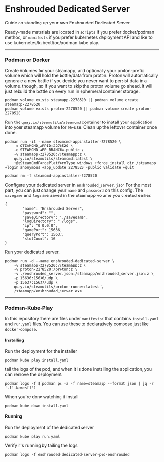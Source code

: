 # Enshrouded Dedicated Server

Guide on standing up your own Enshrouded Dedicated Server

Ready-made materials are located in `scripts` if you prefer docker/podman method, or `manifests` if you prefer kubernetes deployment API and like to use kubernetes/kubectl/oc/podman kube play.

---
### Podman or Docker

Create Volumes for your steamapp, and optionally your proton-prefix volume which will hold the bottle/data from proton. Proton will automatically generate a new bottle if you decide you never want to persist data in a volume, though, so if you want to skip the proton volume go ahead. It will just rebuild the bottle on every run in ephemeral container storage.
```
podman volume exists steamapp-2278520 || podman volume create steamapp-2278520
podman volume exists proton-2278520 || podman volume create proton-2278520
```

Run the `quay.io/steamutils/steamcmd` container to install your application into your steamapp volume for re-use.
Clean up the leftover container once done.
```
podman run -it --name steamcmd-appinstaller-2278520 \
	-e STEAMCMD_APPID=2278520 \
	-e STEAMCMD_APP_BRANCH=-public \
	-v steamapp-2278520:/steamapp:z \
	quay.io/steamutils/steamcmd:latest \
	+@sSteamCmdForcePlatformType windows +force_install_dir /steamapp +login anonymous +app_update 2278520 -public validate +quit

podman rm -f steamcmd-appinstaller-2278520
```

Configure your dedicated server in `enshrouded_server.json`
For the most part, you can just change your `name` and `password` on this config. The `savegame` and `logs` are saved in the steamapp volume you created earlier.
```
{
        "name": "Enshrouded Server",
        "password": "",
        "saveDirectory": "./savegame",
        "logDirectory": "./logs",
        "ip": "0.0.0.0",
        "gamePort": 15636,
        "queryPort": 15637,
        "slotCount": 16
}
```

Run your dedicated server.
```
podman run -d --name enshrouded-dedicated-server \
	-v steamapp-2278520:/steamapp:z \
	-v proton-2278520:/proton:z \
	-v ./enshrouded_server.json:/steamapp/enshrouded_server.json:z \
	-p 15636:15636/udp \
	-p 15637:15637/udp \
	quay.io/steamutils/proton-runner:latest \
	/steamapp/enshrouded_server.exe
```

---

### Podman-Kube-Play
In this repository there are files under `manifests/` that contains `install.yaml` and `run.yaml` files. You can use these to declaratively compose just like `docker-compose`.

#### Installing
Run the deployment for the installer
```
podman kube play install.yaml
```

tail the logs of the pod, and when it is done installing the application, you can remove the deployment.

```
podman logs -f $(podman ps -a -f name=steamapp --format json | jq -r '.[].Names[]')
```

When you're done watching it install
```
podman kube down install.yaml
```

#### Running 
Run the deployment of the dedicated server

```
podman kube play run.yaml
```

Verify it's running by tailing the logs
```
podman logs -f enshrouded-dedicated-server-pod-enshrouded
```

